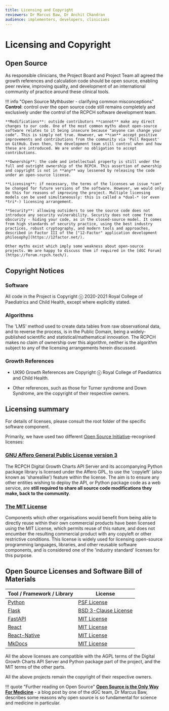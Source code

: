 ```yaml
---
title: Licensing and Copyright
reviewers: Dr Marcus Baw, Dr Anchit Chandran
audience: implementers, developers, clinicians
---
```


# Licensing and Copyright

## Open Source

As responsible clinicians, the Project Board and Project Team all agreed the growth references and calculation code should be open source, enabling peer review, improving quality, and development of an international community of practice around these clinical tools.

!!! info "Open Source Mythbuster - clarifying common misconceptions"
    **Control**: control over the open source code still remains completely and exclusively under the control of the RCPCH software development team.

    **Modifications**: outside contributors **cannot** make any direct changes to our code. One of the most common myths about open-source software relates to it being insecure because "anyone can change your code". This is simply not true. However, we **can** accept positive improvements and contributions from the community via 'Pull Request' on GitHub. Even then, the development team still control when and how these are introduced. We are under no obligation to accept contributions.

    **Ownership**: the code and intellectual property is still under the full and outright ownership of the RCPCH. This assertion of ownership and copyright is not in **any** way lessened by releasing the code under an open-source license.

    **Licensing**: if necessary, the terms of the licenses we issue *can* be changed for future versions of the software. However, we would only do this for reasons of improving the project. Multiple licensing models can be used simultaneously: this is called a *dual-* (or even *tri*-) licensing arrangement.

    **Security**: allowing outsiders to see the source code does not introduce any security vulnerability. Security does not come from obscurity - hiding your code, as in the closed-source model. It comes from high standards of security practice, using the best industry practices, robust cryptography, and modern tools and approaches, described in Factor III of the ["12-Factor" application development philosophy](https://12factor.net/).

    Other myths exist which imply some weakness about open-source projects. We are happy to discuss them if required in the [dGC Forum](https://forum.rcpch.tech/).

## Copyright Notices

### Software

All code in the Project is Copyright ⓒ 2020-2021 Royal College of Paediatrics and Child Health, except where explicitly stated.

### Algorithms

The 'LMS' method used to create data tables from raw observational data, and to reverse the process, is in the Public Domain, being a widely-published scientific and statistical/mathematical innovation. The RCPCH makes no claim of ownership over this algorithm, neither is the algorithm subject to any of the licensing arrangements herein discussed.

### Growth References

* UK90 Growth References are Copyright ⓒ Royal College of Paediatrics and Child Health.

* Other references, such as those for Turner syndrome and Down Syndrome, are the copyright of their respective owners.

## Licensing summary

For details of licenses, please consult the root folder of the specific software component.

Primarily, we have used two different [Open Source Initiative](https://opensource.org/)-recognised licenses:

### [GNU Affero General Public License version 3](https://opensource.org/licenses/AGPL-3.0)

The RCPCH Digital Growth Charts API Server and its accompanying Python package library is licensed under the Affero GPL, to use the 'copyleft' (also known as 'sharealike') feature within the license. The aim is to ensure any other entities wishing to deploy the API, or Python package code as a web service, are **still required to share all source code modifications they make, back to the community**.

### [The MIT License](https://opensource.org/licenses/MIT)

Components which other organisations would benefit from being able to directly reuse within their own commercial products have been licensed using the MIT License, which permits reuse of this nature, and does not encumber the resulting commercial product with any copyleft or other restrictive conditions. This license is widely used for licensing open-source programming languages, libraries, and other reusable software components, and is considered one of the 'industry standard' licenses for this purpose.

## Open Source Licenses and Software Bill of Materials

| Tool / Framework / Library                                                       | License                                                                     |
| -------------------------------------------------------------------------------- | --------------------------------------------------------------------------- |
| [Python](https://github.com/python/cpython/blob/master/LICENSE)                  | [PSF License](https://directory.fsf.org/wiki/License:Python-2.0.1)          |
| [Flask](https://github.com/opentracing-contrib/python-flask/blob/master/LICENSE) | [BSD 3-Clause License](https://directory.fsf.org/wiki/License:BSD-3-Clause) |
| [FastAPI](https://github.com/tiangolo/fastapi#license)                           | [MIT License](https://directory.fsf.org/wiki/License:Expat)                 |
| [React](https://github.com/facebook/react/blob/master/LICENSE)                   | [MIT License](https://directory.fsf.org/wiki/License:Expat)                 |
| [React-Native](https://github.com/facebook/react-native/blob/master/LICENSE)     | [MIT License](https://directory.fsf.org/wiki/License:Expat)                 |
| [MkDocs](https://github.com/squidfunk/mkdocs-material/blob/master/LICENSE)       | [MIT License](https://directory.fsf.org/wiki/License:Expat)                 |

All the above licenses are compatible with the AGPL terms of the Digital Growth Charts API Server and Python package part of the project, and the MIT terms of the other parts.

All the above projects remain the copyright of their respective owners.

!!! quote "Further reading on Open Source"
    **[Open Source is the Only Way For Medicine](https://medium.com/@marcus_baw/open-source-is-the-only-way-for-medicine-9e698de0447e)** - a blog post by one of the dGC team, Dr Marcus Baw, describes some reasons why open source is so fundamental for science and medicine in particular.
